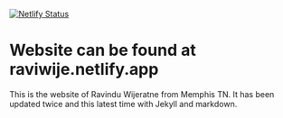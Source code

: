 [![Netlify Status](https://api.netlify.com/api/v1/badges/da8445bb-4185-4b97-b509-2650a76bc721/deploy-status)](https://app.netlify.com/sites/raviwije/deploys)
# Website can be found at raviwije.netlify.app
This is the website of Ravindu Wijeratne from Memphis TN. It has been updated twice and
this latest time with Jekyll and markdown.